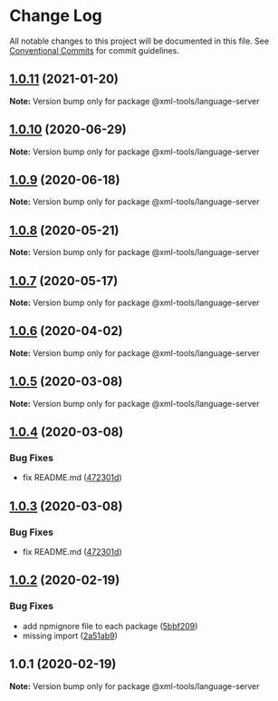 # Change Log

All notable changes to this project will be documented in this file.
See [Conventional Commits](https://conventionalcommits.org) for commit guidelines.

## [1.0.11](https://github.com/SAP/xml-tools/compare/@xml-tools/language-server@1.0.10...@xml-tools/language-server@1.0.11) (2021-01-20)

**Note:** Version bump only for package @xml-tools/language-server

## [1.0.10](https://github.com/SAP/xml-tools/compare/@xml-tools/language-server@1.0.9...@xml-tools/language-server@1.0.10) (2020-06-29)

**Note:** Version bump only for package @xml-tools/language-server

## [1.0.9](https://github.com/SAP/xml-tools/compare/@xml-tools/language-server@1.0.8...@xml-tools/language-server@1.0.9) (2020-06-18)

**Note:** Version bump only for package @xml-tools/language-server

## [1.0.8](https://github.com/SAP/xml-tools/compare/@xml-tools/language-server@1.0.7...@xml-tools/language-server@1.0.8) (2020-05-21)

**Note:** Version bump only for package @xml-tools/language-server

## [1.0.7](https://github.com/SAP/xml-tools/compare/@xml-tools/language-server@1.0.6...@xml-tools/language-server@1.0.7) (2020-05-17)

**Note:** Version bump only for package @xml-tools/language-server

## [1.0.6](https://github.com/SAP/xml-tools/compare/@xml-tools/language-server@1.0.5...@xml-tools/language-server@1.0.6) (2020-04-02)

**Note:** Version bump only for package @xml-tools/language-server

## [1.0.5](https://github.com/SAP/xml-tools/compare/@xml-tools/language-server@1.0.4...@xml-tools/language-server@1.0.5) (2020-03-08)

**Note:** Version bump only for package @xml-tools/language-server

## [1.0.4](https://github.com/SAP/xml-tools/compare/@xml-tools/language-server@1.0.2...@xml-tools/language-server@1.0.4) (2020-03-08)

### Bug Fixes

- fix README.md ([472301d](https://github.com/SAP/xml-tools/commit/472301d))

## [1.0.3](https://github.com/SAP/xml-tools/compare/@xml-tools/language-server@1.0.2...@xml-tools/language-server@1.0.3) (2020-03-08)

### Bug Fixes

- fix README.md ([472301d](https://github.com/SAP/xml-tools/commit/472301d))

## [1.0.2](https://github.com/SAP/xml-tools/compare/@xml-tools/language-server@1.0.1...@xml-tools/language-server@1.0.2) (2020-02-19)

### Bug Fixes

- add npmignore file to each package ([5bbf209](https://github.com/SAP/xml-tools/commit/5bbf209))
- missing import ([2a51ab9](https://github.com/SAP/xml-tools/commit/2a51ab9))

## 1.0.1 (2020-02-19)

**Note:** Version bump only for package @xml-tools/language-server
